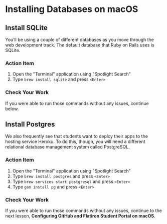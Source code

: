 # Installing Databases on macOS

## Install SQLite

You’ll be using a couple of different databases as you move through the web
development track. The default database that Ruby on Rails uses is SQLite.

### Action Item

1. Open the "Terminal" application using "Spotlight Search"
2. Type `brew install sqlite` and press `<Enter>`

### Check Your Work

If you were able to run those commands without any issues, continue below.

## Install Postgres

We also frequently see that students want to deploy their apps to the hosting
service Heroku. To do this, though, you will need a different relational
database management system called PostgreSQL.

### Action Item

1. Open the "Terminal" application using "Spotlight Search"
2. Type `brew install postgres` and press `<Enter>`
3. Type `brew services start postgresql` and press `<Enter>`
4. Type `gem install pg` and press `<Enter>`

### Check Your Work

If you were able to run those commands without any issues, continue to the next
lesson, **Configuring GitHub and Flatiron Student Portal on macOS**.
